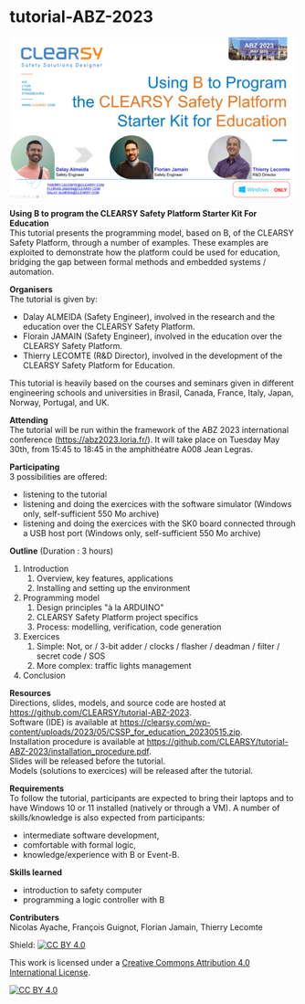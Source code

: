 # tutorial-ABZ-2023

![CLEARSY Safety Platform Tutorial](https://github.com/CLEARSY/tutorial-ABZ-2023/blob/main/pictures/title-page.jpg)

__Using B to program the CLEARSY Safety Platform Starter Kit For Education__  
This tutorial presents the programming model, based on B, of the CLEARSY Safety Platform, through a number of examples. These examples are exploited to demonstrate how the platform could be used for education, bridging the gap between formal methods and embedded systems / automation.


__Organisers__  
The tutorial is given by:
- Dalay ALMEIDA (Safety Engineer), involved in the research and the education over the CLEARSY Safety Platform.
- Florain JAMAIN (Safety Engineer), involved in the education over the CLEARSY Safety Platform.
- Thierry LECOMTE (R&D Director), involved in the development of the CLEARSY Safety Platform for Education.

This tutorial is heavily based on the courses and seminars given in different engineering schools and universities in Brasil, Canada, France, Italy, Japan, Norway, Portugal, and UK.
 
__Attending__  
The tutorial will be run within the framework of the ABZ 2023 international conference (https://abz2023.loria.fr/).
It will take place on Tuesday May 30th, from 15:45 to 18:45 in the amphithéatre A008 Jean Legras. 

__Participating__  
3 possibilities are offered:
- listening to the tutorial
- listening and doing the exercices with the software simulator (Windows only, self-sufficient 550 Mo archive)
- listening and doing the exercices with the SK0 board connected through a USB host port (Windows only, self-sufficient 550 Mo archive)

__Outline__ (Duration : 3 hours)   
1. Introduction
   1. Overview, key features, applications 
   2. Installing and setting up the environment
2. Programming model
   1. Design principles "à la ARDUINO"
   2. CLEARSY Safety Platform project specifics
   3. Process: modelling, verification, code generation
3. Exercices
   1. Simple: Not, or / 3-bit adder / clocks / flasher / deadman / filter / secret code / SOS
   2. More complex: traffic lights management
3. Conclusion 

__Resources__  
Directions, slides, models, and source code are hosted at https://github.com/CLEARSY/tutorial-ABZ-2023.  
Software (IDE) is available at https://clearsy.com/wp-content/uploads/2023/05/CSSP_for_education_20230515.zip.  
Installation procedure is available at https://github.com/CLEARSY/tutorial-ABZ-2023/installation_procedure.pdf.   
Slides will be released before the tutorial.   
Models (solutions to exercices) will be released after the tutorial. 


__Requirements__   
To follow the tutorial, participants are expected to bring their laptops and to have Windows 10 or 11 installed (natively or through a VM).
A number of skills/knowledge is also expected from participants:
- intermediate software development, 
- comfortable with formal logic,
- knowledge/experience with B or Event-B.

__Skills learned__   
- introduction to safety computer
- programming a logic controller with B

__Contributers__   
Nicolas Ayache, François Guignot, Florian Jamain, Thierry Lecomte

Shield: [![CC BY 4.0][cc-by-shield]][cc-by]

This work is licensed under a
[Creative Commons Attribution 4.0 International License][cc-by].

[![CC BY 4.0][cc-by-image]][cc-by]

[cc-by]: http://creativecommons.org/licenses/by/4.0/
[cc-by-image]: https://i.creativecommons.org/l/by/4.0/88x31.png
[cc-by-shield]: https://img.shields.io/badge/License-CC%20BY%204.0-lightgrey.svg